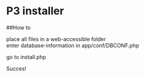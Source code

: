 # P3 installer

##How to

place all files in a web-accessible folder\
enter database-information in app/conf/DBCONF.php

go to install.php

Succes!
